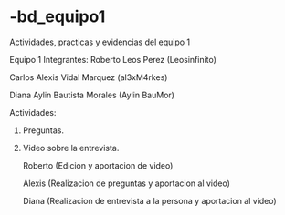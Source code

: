 # -bd_equipo1
Actividades, practicas y evidencias del equipo 1

Equipo 1 
Integrantes:
Roberto Leos Perez (Leosinfinito)

Carlos Alexis Vidal Marquez (al3xM4rkes)

Diana Aylin Bautista Morales (Aylin BauMor)

Actividades:
1. Preguntas.
2. Video sobre la entrevista.

   Roberto (Edicion y aportacion de video)

   Alexis (Realizacion de preguntas y aportacion al video)

   Diana (Realizacion de entrevista a la persona y aportacion al video)
